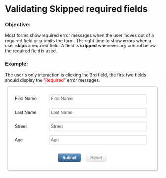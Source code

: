 # Validating Skipped required fields

### Objective: 
Most forms show required error messages when the user moves out of a required field or submits the form.  The right time to show errors when a user **skips** a required field.  A field is **skipped** whenever any control below the required field is used.  


### Example:
The user's only interaction is clicking the 3rd field, the first two fields should display the "<font color="red">Required</font>" error messages. ![Alt text](./past-validation.gif)